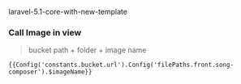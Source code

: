 laravel-5.1-core-with-new-template

### Call Image in view ###
>bucket path + folder + image name
 ```angular2html
{{Config('constants.bucket.url').Config('filePaths.front.song-composer').$imageName}}
```
 
